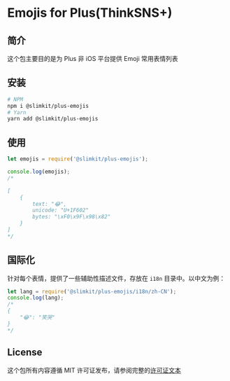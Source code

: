 <p align="center">
    <h1>Emojis for Plus(ThinkSNS+)</h1>
</p>

## 简介

这个包主要目的是为 Plus 非 iOS 平台提供 Emoji 常用表情列表

## 安装

```bash
# NPM
npm i @slimkit/plus-emojis
# Yarn
yarn add @slimkit/plus-emojis
```

## 使用

```js
let emojis = require('@slimkit/plus-emojis');

console.log(emojis);
/*

[
    {
        text: "😂",
        unicode: "U+1F602"
        bytes: "\xF0\x9F\x98\x82"
    }
]
*/
```

## 国际化

针对每个表情，提供了一些辅助性描述文件，存放在 `i18n` 目录中。以中文为例：

```js
let lang = require('@slimkit/plus-emojis/i18n/zh-CN');
console.log(lang);
/*
{
    "😂": "笑哭"
}
*/
```

## License

这个包所有内容遵循 MIT 许可证发布，请参阅完整的[许可证文本](https://github.com/slimkit/plus-emojis/blob/master/LICENSE)
